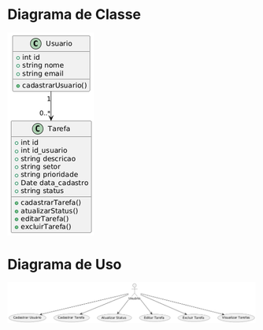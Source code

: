# Diagrama de Classe

![Diagrama de Classe](classe.png)

# Diagrama de Uso

![Diagrama de Uso](uso.png)
